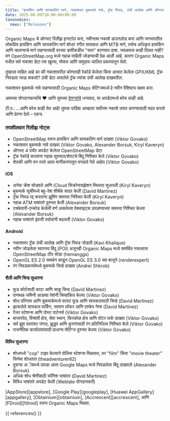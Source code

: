 ```yaml
---
title: "हायकिंग आणि सायकलिंग मार्ग, नकाशावर बुकमार्क नावे, ट्रॅक निवड, उंची आलेख आणि ऑगस्ट रिलीझमध्ये बरेच काही"
date: 2025-08-09T10:00:00+00:00
taxonomies:
  news: ["Releases"]
---
```


Organic Maps चे ऑगस्ट रिलीझ इन्स्टॉल करा, नवीनतम नकाशे डाउनलोड करा आणि जगभरातील लोकप्रिय हायकिंग आणि सायकलिंग मार्ग शोधा! रंगीत सायकल आणि MTB मार्ग, तसेच अधिकृत हायकिंग आणि चालण्याचे मार्ग पाहण्यासाठी वरच्या डावीकडील "स्तर" बटणावर दाबा. जवळपास काही दिसत नाही? मग OpenStreetMap.org मध्ये गहाळ माहिती जोडण्याची वेळ आली आहे, कारण Organic Maps मधील सर्व नकाशा डेटा त्या खुल्या, मोफत आणि समुदाय-चालित प्रकल्पातून येतो.

तुम्हाला माहित आहे का की नकाशावरील कोणताही रेकॉर्ड केलेला किंवा आयात केलेला GPX/KML ट्रॅक निवडला जाऊ शकतो? उंची डेटा असलेले ट्रॅक त्यांचा उंची आलेख दाखवतील.

नकाशावर बुकमार्क नावे पाहण्यासाठी Organic Maps सेटिंग्जमध्ये हे नवीन वैशिष्ट्य सक्षम करा.

आमच्या योगदानकर्त्यांचे ❤️ आणि तुमच्या [देणग्यांचे](@/donate/index.mr.md) धन्यवाद, या अपडेटमध्ये बरेच काही आहे.

टी.प.: ...आणि बरेच काही येत आहे! तुमचा पाठिंबा आम्हाला सर्वोत्तम नकाशे तयार करण्यासाठी मदत करतो आणि प्रेरणा देतो – एकत्र.

### तपशीलवार रिलीझ नोट्स

- OpenStreetMap वरून हायकिंग आणि सायकलिंग मार्ग दाखवा (Viktor Govako)
- नकाशावर बुकमार्क नावे दाखवा (Viktor Govako, Alexander Borsuk, Kiryl Kaveryn)
- ऑगस्ट 4 पर्यंत अपडेट केलेला OpenStreetMap डेटा
- ट्रॅक रेकॉर्ड करताना गहाळ सुरुवात/शेवटचे बिंदू निश्चित केले (Viktor Govako)
- शेतकी आणि वन रस्ते आता मार्गीकरणातून वगळले गेले आहेत (Viktor Govako)

#### iOS
- अनेक क्रॅश सोडवले आणि iCloud सिंक्रोनायझेशन स्थिरता सुधारली (Kiryl Kaveryn)
- बुकमार्क सूचींमध्ये बहु-रेषा शीर्षके सादर केली (David Martinez)
- ट्रॅक निवड रद्द करताना झूमिंग समस्या निश्चित केली (Kiryl Kaveryn)
- गहाळ ATM भाषांतरे दुरुस्त केली (Alexander Borsuk)
- टक्केवारी-एन्कोड केलेली वर्ण असलेल्या वेबसाइट्स उघडण्याच्या समस्या निश्चित केल्या (Alexander Borsuk)
- गहाळ भाषांतरे इंग्रजी पर्यायांनी बदलली (Viktor Govako)

#### Android
- नकाशावर ट्रॅक उंची आलेख आणि ट्रॅक निवड जोडली (Kavi Khalique)
- नवीन जोडलेला स्वारस्य बिंदू (POI) अजूनही Organic Maps मध्ये समर्थित नसल्यास OpenStreetMap टीप सोडा (hemanggs)
- OpenGL ES 2.0 समर्थन काढून OpenGL ES 3.0 च्या बाजूने (renderexpert)
- रंग निवडकर्त्यामध्ये बुकमार्क चिन्हे दाखवा (Andrei Shkrob)

#### शैली आणि चिन्ह सुधारणा
- फूड कोर्टसाठी काटा आणि चाकू चिन्ह (David Martinez)
- पाणथळ जमिनी आडव्या रेषांनी चिन्हांकित केल्या (Viktor Govako)
- शोध परिणाम आणि बुकमार्कमध्ये फास्ट फूड आणि सायकलसाठी चिन्हे (David Martinez)
- झाकलेले सायकल पार्किंग, सामान लॉकर आणि एस्केप गेम्स (David Martinez)
- रेंजर स्टेशन्स आणि पोस्ट पार्टनर्स (Viktor Govako)
- बाजारपेठ, विश्रांती क्षेत्र, सेवा स्थान, किरकोळ क्षेत्र आणि वॉटर पार्क दाखवा (Viktor Govako)
- सर्व झूम स्तरांवर जंगल, झुडूप आणि कुरणांसाठी रंग प्रतिनिधित्व निश्चित केले (Viktor Govako)
- राजनैतिक कार्यालयांसाठी प्राधान्य सेटिंग्ज दुरुस्त केल्या (Viktor Govako)

#### विविध सुधारणा
- शोधमध्ये "cop" टाइप केल्याने पोलिस स्टेशन्स मिळतात, तर "film" किंवा "movie theater" सिनेमा शोधतात (theadventurer62)
- दुसर्‍या अॅपमध्ये उघडा आता Google Maps मध्ये निवडलेला बिंदू दाखवतो (Alexander Borsuk)
- अधिक शोध श्रेणींसाठी स्पॅनिश भाषांतर (David Martinez)
- विविध भाषांतरे अपडेट केली (Weblate योगदानकर्ते)

[AppStore][appstore], [Google Play][googleplay], [Huawei AppGallery][appgallery], [Obtainium][obtainium], [Accrescent][accrescent], आणि [FDroid][fdroid] वरून Organic Maps मिळवा.

{{ references() }}
